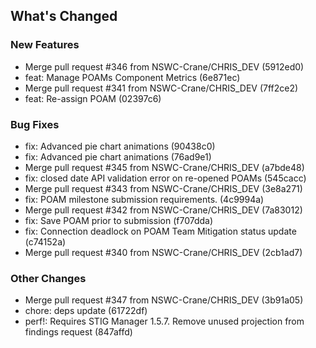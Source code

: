 ## What's Changed

### New Features
* Merge pull request #346 from NSWC-Crane/CHRIS_DEV (5912ed0)
* feat: Manage POAMs Component Metrics (6e871ec)
* Merge pull request #341 from NSWC-Crane/CHRIS_DEV (7ff2ce2)
* feat: Re-assign POAM (02397c6)

### Bug Fixes
* fix: Advanced pie chart animations (90438c0)
* fix: Advanced pie chart animations (76ad9e1)
* Merge pull request #345 from NSWC-Crane/CHRIS_DEV (a7bde48)
* fix: closed date API validation error on re-opened POAMs (545cacc)
* Merge pull request #343 from NSWC-Crane/CHRIS_DEV (3e8a271)
* fix: POAM milestone submission requirements. (4c9994a)
* Merge pull request #342 from NSWC-Crane/CHRIS_DEV (7a83012)
* fix: Save POAM prior to submission (f707dda)
* fix: Connection deadlock on POAM Team Mitigation status update (c74152a)
* Merge pull request #340 from NSWC-Crane/CHRIS_DEV (2cb1ad7)

### Other Changes
* Merge pull request #347 from NSWC-Crane/CHRIS_DEV (3b91a05)
* chore: deps update (61722df)
* perf!: Requires STIG Manager 1.5.7. Remove unused projection from findings request (847affd)

